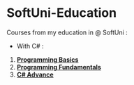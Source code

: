 # SoftUni-Education
Courses from my education in @ SoftUni :
- With C# :
1. [**Programming Basics**](https://github.com/P-Petrov04/SoftUni-Education/tree/main/Programming-Basics%20C%23)
2. [**Programming Fundamentals**](https://github.com/P-Petrov04/SoftUni-Education/tree/main/Programming-Fundamentals%20C%23)
3. [**C# Advance**](https://github.com/P-Petrov04/SoftUni-Education/tree/main/C%23%20Advance)
